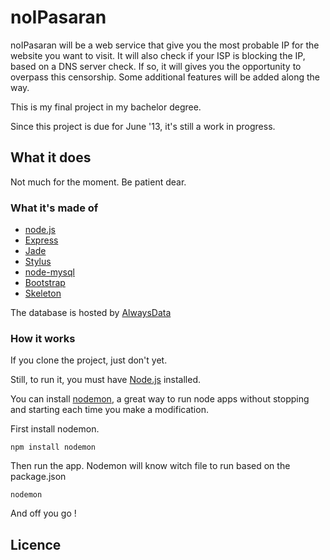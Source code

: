 
# noIPasaran


noIPasaran will be a web service that give you the most probable IP for the website you want to visit.
It will also check if your ISP is blocking the IP, based on a DNS server check. If so, it will gives you the opportunity to overpass this censorship.
Some additional features will be added along the way.

This is my final project in my bachelor degree. 

Since this project is due for June '13, it's still a work in progress.


## What it does

Not much for the moment. Be patient dear.


### What it's made of

+ [node.js][1]
+ [Express][2]
+ [Jade][3]
+ [Stylus][9]
+ [node-mysql][5]
+ [Bootstrap][4]
+ [Skeleton][6]

The database is hosted by [AlwaysData][7]

### How it works

If you clone the project, just don't yet.

Still, to run it, you must have [Node.js][1] installed.

You can install [nodemon][8], a great way to run node apps without stopping and starting each time you make a modification.

First install nodemon.

	npm install nodemon

Then run the app. Nodemon will know witch file to run based on the package.json

	nodemon

And off you go !

## Licence

[1]:http://nodejs.org/
[2]:http://expressjs.com
[3]:http://jade-lang.com/
[4]:http://twitter.github.io/bootstrap/
[5]:https://github.com/felixge/node-mysql
[6]:https://github.com/EtienneLem/skeleton
[7]:https://www.alwaysdata.com/
[8]:https://github.com/remy/nodemon
[9]:http://learnboost.github.io/stylus/
